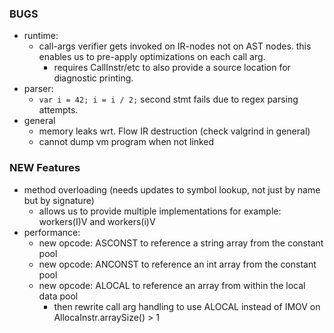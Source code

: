 
### BUGS

- runtime:
  - call-args verifier gets invoked on IR-nodes not on AST nodes.
    this enables us to pre-apply optimizations on each call arg.
    - requires CallInstr/etc to also provide a source location for diagnostic printing.
- parser:
  - `var i = 42; i = i / 2;` second stmt fails due to regex parsing attempts.
- general
  - memory leaks wrt. Flow IR destruction (check valgrind in general)
  - cannot dump vm program when not linked

### NEW Features

- method overloading (needs updates to symbol lookup, not just by name but by signature)
  - allows us to provide multiple implementations for example: workers(I)V and workers(i)V
- performance:
  - new opcode: ASCONST to reference a string array from the constant pool
  - new opcode: ANCONST to reference an int array from the constant pool
  - new opcode: ALOCAL to reference an array from within the local data pool
    - then rewrite call arg handling to use ALOCAL instead of IMOV on AllocaInstr.arraySize() > 1
